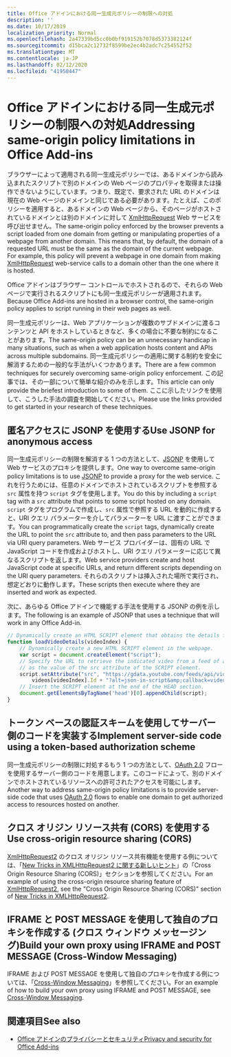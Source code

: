 ```yaml
---
title: Office アドインにおける同一生成元ポリシーの制限への対処
description: ''
ms.date: 10/17/2019
localization_priority: Normal
ms.openlocfilehash: 2a47339bd5cc0b0bf919152b7078d5373382124f
ms.sourcegitcommit: d15bca2c12732f8599be2ec4b2adc7c254552f52
ms.translationtype: MT
ms.contentlocale: ja-JP
ms.lasthandoff: 02/12/2020
ms.locfileid: "41950447"
---
```

# <a name="addressing-same-origin-policy-limitations-in-office-add-ins"></a><span data-ttu-id="18545-102">Office アドインにおける同一生成元ポリシーの制限への対処</span><span class="sxs-lookup"><span data-stu-id="18545-102">Addressing same-origin policy limitations in Office Add-ins</span></span>

<span data-ttu-id="18545-p101">ブラウザーによって適用される同一生成元ポリシーでは、あるドメインから読み込まれたスクリプトで別のドメインの Web ページのプロパティを取得または操作できないようにしています。つまり、既定で、要求された URL のドメインは現在の Web ページのドメインと同じである必要があります。たとえば、このポリシーを適用すると、あるドメインの Web ページから、そのページがホストされているドメインとは別のドメインに対して [XmlHttpRequest](https://www.w3.org/TR/XMLHttpRequest/) Web サービスを呼び出せません。</span><span class="sxs-lookup"><span data-stu-id="18545-p101">The same-origin policy enforced by the browser prevents a script loaded from one domain from getting or manipulating properties of a webpage from another domain. This means that, by default, the domain of a requested URL must be the same as the domain of the current webpage. For example, this policy will prevent a webpage in one domain from making [XmlHttpRequest](https://www.w3.org/TR/XMLHttpRequest/) web-service calls to a domain other than the one where it is hosted.</span></span>

<span data-ttu-id="18545-106">Office アドインはブラウザー コントロールでホストされるので、それらの Web ページで実行されるスクリプトにも同一生成元ポリシーが適用されます。</span><span class="sxs-lookup"><span data-stu-id="18545-106">Because Office Add-ins are hosted in a browser control, the same-origin policy applies to script running in their web pages as well.</span></span>

<span data-ttu-id="18545-107">同一生成元ポリシーは、Web アプリケーションが複数のサブドメインに渡るコンテンツと API をホストしているときなど、多くの場合に不要な制約になることがあります。</span><span class="sxs-lookup"><span data-stu-id="18545-107">The same-origin policy can be an unnecessary handicap in many situations, such as when a web application hosts content and APIs across multiple subdomains.</span></span> <span data-ttu-id="18545-108">同一生成元ポリシーの適用に関する制約を安全に解消するための一般的な手法がいくつかあります。</span><span class="sxs-lookup"><span data-stu-id="18545-108">There are a few common techniques for securely overcoming same-origin policy enforcement.</span></span> <span data-ttu-id="18545-109">この記事では、その一部について簡単な紹介のみを示します。</span><span class="sxs-lookup"><span data-stu-id="18545-109">This article can only provide the briefest introduction to some of them.</span></span> <span data-ttu-id="18545-110">ここに示したリンクを使用して、こうした手法の調査を開始してください。</span><span class="sxs-lookup"><span data-stu-id="18545-110">Please use the links provided to get started in your research of these techniques.</span></span>

## <a name="use-jsonp-for-anonymous-access"></a><span data-ttu-id="18545-111">匿名アクセスに JSONP を使用する</span><span class="sxs-lookup"><span data-stu-id="18545-111">Use JSONP for anonymous access</span></span>

<span data-ttu-id="18545-112">同一生成元ポリシーの制限を解消する 1 つの方法として、[JSONP](https://www.w3schools.com/js/js_json_jsonp.asp) を使用して Web サービスのプロキシを提供します。</span><span class="sxs-lookup"><span data-stu-id="18545-112">One way to overcome same-origin policy limitations is to use [JSONP](https://www.w3schools.com/js/js_json_jsonp.asp) to provide a proxy for the web service.</span></span> <span data-ttu-id="18545-113">これを行うためには、任意のドメインでホストされているスクリプトを参照する `src` 属性を持つ `script` タグを使用します。</span><span class="sxs-lookup"><span data-stu-id="18545-113">You do this by including a `script` tag with a `src` attribute that points to some script hosted on any domain.</span></span> <span data-ttu-id="18545-114">`script` タグをプログラムで作成し、`src` 属性で参照する URL を動的に作成すると、URI クエリ パラメーターを介してパラメーターを URL に渡すことができます。</span><span class="sxs-lookup"><span data-stu-id="18545-114">You can programmatically create the `script` tags, dynamically create the URL to point the `src` attribute to, and then pass parameters to the URL via URI query parameters.</span></span> <span data-ttu-id="18545-115">Web サービス プロバイダーは、固有の URL で JavaScript コードを作成およびホストし、URI クエリ パラメーターに応じて異なるスクリプトを返します。</span><span class="sxs-lookup"><span data-stu-id="18545-115">Web service providers create and host JavaScript code at specific URLs, and return different scripts depending on the URI query parameters.</span></span> <span data-ttu-id="18545-116">それらのスクリプトは挿入された場所で実行され、想定どおりに動作します。</span><span class="sxs-lookup"><span data-stu-id="18545-116">These scripts then execute where they are inserted and work as expected.</span></span>

<span data-ttu-id="18545-117">次に、あらゆる Office アドインで機能する手法を使用する JSONP の例を示します。</span><span class="sxs-lookup"><span data-stu-id="18545-117">The following is an example of JSONP that uses a technique that will work in any Office Add-in.</span></span>

```js
// Dynamically create an HTML SCRIPT element that obtains the details for the specified video.
function loadVideoDetails(videoIndex) {
    // Dynamically create a new HTML SCRIPT element in the webpage.
    var script = document.createElement("script");
    // Specify the URL to retrieve the indicated video from a feed of a current list of videos,
    // as the value of the src attribute of the SCRIPT element. 
    script.setAttribute("src", "https://gdata.youtube.com/feeds/api/videos/" + 
        videos[videoIndex].Id + "?alt=json-in-script&amp;callback=videoDetailsLoaded");
    // Insert the SCRIPT element at the end of the HEAD section.
    document.getElementsByTagName('head')[0].appendChild(script);
}

```


## <a name="implement-server-side-code-using-a-token-based-authorization-scheme"></a><span data-ttu-id="18545-118">トークン ベースの認証スキームを使用してサーバー側のコードを実装する</span><span class="sxs-lookup"><span data-stu-id="18545-118">Implement server-side code using a token-based authorization scheme</span></span>

<span data-ttu-id="18545-119">同一生成元ポリシーの制限に対処するもう 1 つの方法として、[OAuth 2.0](https://oauth.net/2/) フローを使用するサーバー側のコードを用意します。このコードによって、別のドメインでホストされているリソースへの許可されたアクセスを可能にします。</span><span class="sxs-lookup"><span data-stu-id="18545-119">Another way to address same-origin policy limitations is to provide server-side code that uses [OAuth 2.0](https://oauth.net/2/) flows to enable one domain to get authorized access to resources hosted on another.</span></span> 


## <a name="use-cross-origin-resource-sharing-cors"></a><span data-ttu-id="18545-120">クロス オリジン リソース共有 (CORS) を使用する</span><span class="sxs-lookup"><span data-stu-id="18545-120">Use cross-origin resource sharing (CORS)</span></span>


<span data-ttu-id="18545-121">[XmlHttpRequest2](https://dvcs.w3.org/hg/xhr/raw-file/tip/Overview.html) のクロス オリジン リソース共有機能を使用する例については、「[New Tricks in XMLHttpRequest2 に関する新しいヒント](https://www.html5rocks.com/en/tutorials/file/xhr2/)」の「Cross Origin Resource Sharing (CORS)」セクションを参照してください。</span><span class="sxs-lookup"><span data-stu-id="18545-121">For an example of using the cross-origin resource sharing feature of [XmlHttpRequest2](https://dvcs.w3.org/hg/xhr/raw-file/tip/Overview.html), see the "Cross Origin Resource Sharing (CORS)" section of [New Tricks in XMLHttpRequest2](https://www.html5rocks.com/en/tutorials/file/xhr2/).</span></span>


## <a name="build-your-own-proxy-using-iframe-and-post-message-cross-window-messaging"></a><span data-ttu-id="18545-122">IFRAME と POST MESSAGE を使用して独自のプロキシを作成する (クロス ウィンドウ メッセージング)</span><span class="sxs-lookup"><span data-stu-id="18545-122">Build your own proxy using IFRAME and POST MESSAGE (Cross-Window Messaging)</span></span>


<span data-ttu-id="18545-123">IFRAME および POST MESSAGE を使用して独自のプロキシを作成する例については、「[Cross-Window Messaging](http://ejohn.org/blog/cross-window-messaging/)」を参照してください。</span><span class="sxs-lookup"><span data-stu-id="18545-123">For an example of how to build your own proxy using IFRAME and POST MESSAGE, see [Cross-Window Messaging](http://ejohn.org/blog/cross-window-messaging/).</span></span>


## <a name="see-also"></a><span data-ttu-id="18545-124">関連項目</span><span class="sxs-lookup"><span data-stu-id="18545-124">See also</span></span>

- [<span data-ttu-id="18545-125">Office アドインのプライバシーとセキュリティ</span><span class="sxs-lookup"><span data-stu-id="18545-125">Privacy and security for Office Add-ins</span></span>](../concepts/privacy-and-security.md)
    
